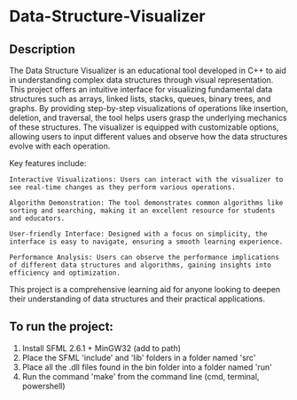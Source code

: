 # Data-Structure-Visualizer

## Description

The Data Structure Visualizer is an educational tool developed in C++ to aid in understanding complex data structures through visual representation. This project offers an intuitive interface for visualizing fundamental data structures such as arrays, linked lists, stacks, queues, binary trees, and graphs. By providing step-by-step visualizations of operations like insertion, deletion, and traversal, the tool helps users grasp the underlying mechanics of these structures. The visualizer is equipped with customizable options, allowing users to input different values and observe how the data structures evolve with each operation.

Key features include:

    Interactive Visualizations: Users can interact with the visualizer to see real-time changes as they perform various operations.
    
    Algorithm Demonstration: The tool demonstrates common algorithms like sorting and searching, making it an excellent resource for students and educators.
    
    User-friendly Interface: Designed with a focus on simplicity, the interface is easy to navigate, ensuring a smooth learning experience.
    
    Performance Analysis: Users can observe the performance implications of different data structures and algorithms, gaining insights into efficiency and optimization.

This project is a comprehensive learning aid for anyone looking to deepen their understanding of data structures and their practical applications.

## To run the project:

1. Install SFML 2.6.1 + MinGW32 (add to path)
2. Place the SFML 'include' and 'lib' folders in a folder named 'src'
3. Place all the .dll files found in the bin folder into a folder named 'run'
4. Run the command 'make' from the command line (cmd, terminal, powershell)
